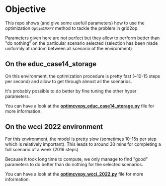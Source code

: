 # Objective

This repo shows (and give some usefull parameters) how to use the optimization
`OptimCVXPY` method to tackle the problem in grid2op.

Parameters given here are not perfect but they allow to perform better than "do nothing"
on the particular scenario selected (selection has been made uniformly at random
between all scenario of the environment)

## On the educ_case14_storage

On this environment, the optimization procedure is pretty fast (~10-15 steps per second) and allow to 
get through almost all the scenarios.

It's probably possible to do better by fine tuning the other hyper parameters.

You can have a look at the [**optimcvxpy_educ_case14_storage.py**](./optimcvxpy_educ_case14_storage.py) file for more information.

## On the wcci 2022 environment

For this environment, the model is pretty slow (sometimes 10-15s per step which is relatively important).
This leads to around 30 mins for completing a full scenario of a week (2016 steps)

Because it took long time to compute, we only manage to find "good" parameters to do better than do nothing
for the selected scenarios.

You can have a look at the [**optimcvxpy_wcci_2022.py**](./optimcvxpy_wcci_2022.py) file for more information.
